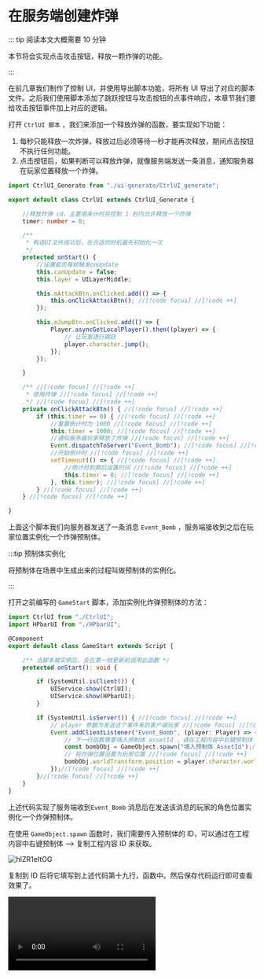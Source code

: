 # 在服务端创建炸弹

::: tip 阅读本文大概需要 10 分钟

本节将会实现点击攻击按钮，释放一颗炸弹的功能。

:::

在前几章我们制作了控制 UI，并使用导出脚本功能，将所有 UI 导出了对应的脚本文件。之后我们使用脚本添加了跳跃按钮与攻击按钮的点事件响应，本章节我们要给攻击按钮事件加上对应的逻辑。

打开 `CtrlUI 脚本` ，我们来添加一个释放炸弹的函数，要实现如下功能：

1. 每秒只能释放一次炸弹，释放过后必须等待一秒才能再次释放，期间点击按钮不执行任何功能。
2. 点击按钮后，如果判断可以释放炸弹，就像服务端发送一条消息，通知服务器在玩家位置释放一个炸弹。

```typescript
import CtrlUI_Generate from "./ui-generate/CtrlUI_generate";

export default class CtrlUI extends CtrlUI_Generate {

	//释放炸弹 cd，主要用来计时并控制 1 秒内允许释放一个炸弹
	timer: number = 0;

	/** 
	 * 构造UI文件成功后，在合适的时机最先初始化一次 
	 */
	protected onStart() {
		//设置能否每帧触发onUpdate
		this.canUpdate = false;
		this.layer = UILayerMiddle;

		this.mAttackBtn.onClicked.add(() => {
			this.onClickAttackBtn(); //[!code focus] //[!code ++]
		});

		this.mJumpBtn.onClicked.add(() => {
			Player.asyncGetLocalPlayer().then((player) => {
				// 让玩家进行跳跃
				player.character.jump();
			});
		});

	}

	/** //[!code focus] //[!code ++]
	 * 使用炸弹 //[!code focus] //[!code ++]
	 */ //[!code focus] //[!code ++]
	private onClickAttackBtn() { //[!code focus] //[!code ++]
		if (this.timer == 0) { //[!code focus] //[!code ++]
			//重置倒计时为 1000 //[!code focus] //[!code ++]
			this.timer = 1000; //[!code focus] //[!code ++]
			//通知服务器玩家释放了炸弹 //[!code focus] //[!code ++]
			Event.dispatchToServer("Event_Bomb"); //[!code focus] //[!code ++]
			//开始倒计时 //[!code focus] //[!code ++]
			setTimeout(() => { //[!code focus] //[!code ++]
				//倒计时到期后设置时间 //[!code focus] //[!code ++]
				this.timer = 0; //[!code focus] //[!code ++]
			}, this.timer); //[!code focus] //[!code ++]
		} //[!code focus] //[!code ++]
	} //[!code focus] //[!code ++]

}
```

上面这个脚本我们向服务器发送了一条消息 `Event_Bomb` ，服务端接收到之后在玩家位置实例化一个炸弹预制体。

:::tip 预制体实例化

将预制体在场景中生成出来的过程叫做预制体的实例化。

:::

打开之前编写的 `GameStart` 脚本，添加实例化炸弹预制体的方法：

```typescript
import CtrlUI from "./CtrlUI";
import HPbarUI from "./HPbarUI";

@Component
export default class GameStart extends Script {

    /** 当脚本被实例后，会在第一帧更新前调用此函数 */
    protected onStart(): void {

        if (SystemUtil.isClient()) {
            UIService.show(CtrlUI);
            UIService.show(HPbarUI);
        }

        if (SystemUtil.isServer()) { //[!code focus] //[!code ++]
            // player 参数为发送这个事件来的客户端玩家 //[!code focus] //[!code ++]
            Event.addClientListener("Event_Bomb", (player: Player) => {//[!code focus] //[!code ++]
                // 下一行函数需要填入预制体 assetId ，请在工程内容中右键预制体 获取 工程内容ID//[!code focus] //[!code ++]
                const bombObj = GameObject.spawn("填入预制体 AssetId");//[!code focus] //[!code ++]
                // 将炸弹位置设置为玩家位置 //[!code focus] //[!code ++]
                bombObj.worldTransform.position = player.character.worldTransform.position;//[!code focus] //[!code ++]
            });//[!code focus] //[!code ++]
        }//[!code focus] //[!code ++]
    }
}
```

上述代码实现了服务端收到`Event_Bomb` 消息后在发送该消息的玩家的角色位置实例化一个炸弹预制体。

在使用 `GameObject.spawn` 函数时，我们需要传入预制体的 ID，可以通过在工程内容中右键预制体 --> 复制工程内容 ID 来获取。

![hIZR1eItOG](https://arkimg.ark.online/hIZR1eItOG.webp)

复制到 ID 后将它填写到上述代码第十九行，函数中。然后保存代码运行即可查看效果了。

<video controls src='https://arkimg.ark.online/2023-08-08_14-14-44.mp4'></video>
